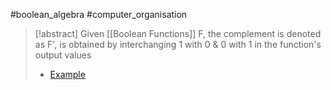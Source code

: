#boolean_algebra #computer_organisation 
>[!abstract] Given [[Boolean Functions]] F, the complement is denoted as F', is obtained by interchanging 1 with 0 & 0 with 1 in the function's output values
>- [Example](https://chat.openai.com/share/f317b4c5-1b1c-4abf-b8e1-30c6ee185ba4)